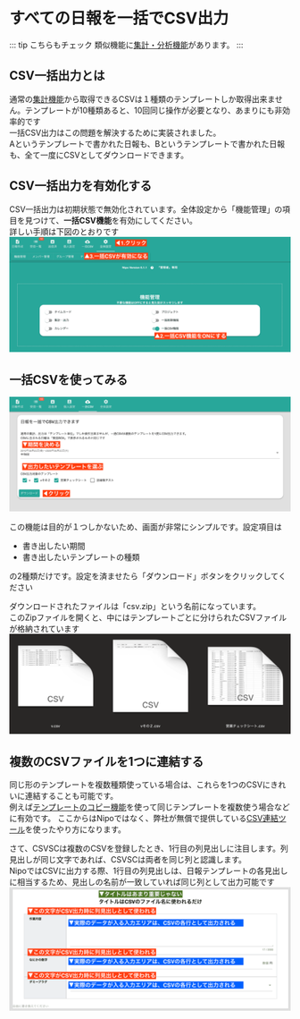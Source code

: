 # すべての日報を一括でCSV出力<Badge text="一部GOLD限定" type="warning" />

::: tip こちらもチェック
類似機能に[集計・分析機能](/manual/utility/analyze)があります。
:::
## CSV一括出力とは
通常の[集計機能](/manual/utility/analyze)から取得できるCSVは１種類のテンプレートしか取得出来ません。テンプレートが10種類あると、10回同じ操作が必要となり、あまりにも非効率的です  
一括CSV出力はこの問題を解決するために実装されました。  
Aというテンプレートで書かれた日報も、Bというテンプレートで書かれた日報も、全て一度にCSVとしてダウンロードできます。 
<Alice label="面倒くさい！って思う気持ちが便利を生み出します。" /> 

## CSV一括出力を有効化する  

CSV一括出力は初期状態で無効化されています。全体設定から「機能管理」の項目を見つけて、**一括CSV機能**を有効にしてください。  
詳しい手順は下図のとおりです  
![一括CSV出力を有効にする](./utility/u20.png)

## 一括CSVを使ってみる  

![一括CSV出力を有効にする](./utility/u21.png)

この機能は目的が１つしかないため、画面が非常にシンプルです。設定項目は
- 書き出したい期間
- 書き出したいテンプレートの種類

の2種類だけです。設定を済ませたら「ダウンロード」ボタンをクリックしてください

ダウンロードされたファイルは「csv.zip」という名前になっています。  
このZipファイルを開くと、中にはテンプレートごとに分けられたCSVファイルが格納されています  
![一括CSV出力を有効にする](./utility/u22.png)  
<Alice label="テンプレートによって項目がバラバラだから、CSVも分けて出力されるよ" icon="pc" />

## 複数のCSVファイルを1つに連結する<Badge text="応用編"/>
同じ形のテンプレートを複数種類使っている場合は、これらを1つのCSVにきれいに連結することも可能です。  
例えば[テンプレートのコピー機能](/manual/template/_import)を使って同じテンプレートを複数使う場合などに有効です。
ここからはNipoではなく、弊社が無償で提供している[CSV連結ツール](/column/csvsc.html)を使ったやり方になります。  
<Alice label="CSVはただの文字データなので、他にもやり方は色々あるよ" icon="ok" />

さて、CSVSCは複数のCSVを登録したとき、1行目の列見出しに注目します。列見出しが同じ文字であれば、CSVSCは両者を同じ列と認識します。  
NipoではCSVに出力する際、1行目の列見出しは、日報テンプレートの各見出しに相当するため、見出しの名前が一致していれば同じ列として出力可能です  
![一括CSV出力を有効にする](./utility/u23.png)  
<Alice label="上の図で言う、赤色の箇所さえ揃えればいいってことだね" icon="ok" />
 